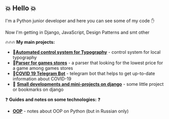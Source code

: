 ## :boom: **Hello** :boom:

I'm a Python junior developer and here you can see some of my code :hand:

Now I'm getting in Django, JavaScript, Design Patterns and smt other

:fire::fire::fire: **My main projects:**
- :gem:[**Automated control system for Typography**](../../../Typography) - control system for local typography
- :mag_right:[**Parser for games stores**](../../../gamesStoresParser) - a parser that looking for the lowest price for a game among games stores
- :pill:[**COVID 19 Telegram Bot**](../../../COVID-19-Telegram-Bot) - telegram bot that helps to get up-to-date information about COVID-19
- :hankey: [**Small developments and mini-projects on django**](../../../DjangoStudy) - some little project or bookmarks on django 



:question: **Guides and notes on some technologies:** :question:
- [**OOP**](../../../OOP) - notes about OOP on Python (but in Russian only)

